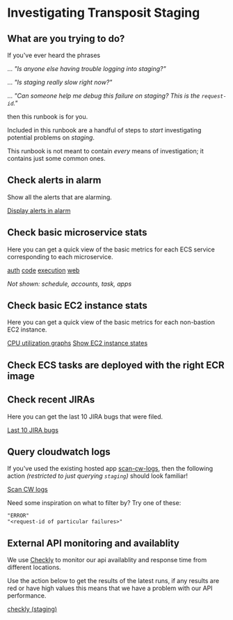 # Investigating Transposit Staging

## What are you trying to do?

If you've ever heard the phrases

... _"Is anyone else having trouble logging into *staging*?"_

... _"Is *staging* really slow right now?"_

... _"Can someone help me debug this failure on *staging*? This is the `request-id`."_

then this runbook is for you.

Included in this runbook are a handful of steps to _start_ investigating potential problems on _*staging*_.

This runbook is not meant to contain _every_ means of investigation; it contains just some common ones.

## Check alerts in alarm

Show all the alerts that are alarming.

[Display alerts in alarm](https://console.demo.transposit.com/mc/t/spackle/actions/display_alarming_alarms)

## Check basic microservice stats

Here you can get a quick view of the basic metrics for each ECS service corresponding to each microservice.

[auth](https://console.demo.transposit.com/mc/t/spackle/actions/basic_auth_dashboard)
[code](https://console.demo.transposit.com/mc/t/spackle/actions/basic_code_dashboard)
[execution](https://console.demo.transposit.com/mc/t/spackle/actions/basic_execution_dashboard)
[web](https://console.demo.transposit.com/mc/t/spackle/actions/basic_web_dashboard)

_Not shown: *schedule*, *accounts*, *task*, *apps*_

## Check basic EC2 instance stats

Here you can get a quick view of the basic metrics for each non-bastion EC2 instance.

[CPU utilization graphs](https://console.demo.transposit.com/mc/t/spackle/actions/graph_ec2_cpu_utilization)
[Show EC2 instance states](https://console.demo.transposit.com/mc/t/spackle/actions/show_ec2_status)

## Check ECS tasks are deployed with the right ECR image

## Check recent JIRAs

Here you can get the last 10 JIRA bugs that were filed.

[Last 10 JIRA bugs](https://console.demo.transposit.com/mc/t/spackle/actions/recent_jiras)

## Query cloudwatch logs

If you've used the existing hosted app [scan-cw-logs](https://scan-cw-logs-btf3u.transposit.io/), then the following action _(restricted to just querying `staging`)_ should look familiar!

[Scan CW logs](https://console.demo.transposit.com/mc/t/spackle/actions/scan_cw_logs)

Need some inspiration on what to filter by? Try one of these:
```
"ERROR"
"<request-id of particular failures>"
```

## External API monitoring and availablity

We use [Checkly](https://app.checklyhq.com/) to monitor our api availablity and response time from different locations.

Use the action below to get the results of the latest runs, if any results are red or have high values this means that we have a problem with our API performance.

[checkly (staging)](https://console.demo.transposit.com/mc/t/spackle/actions/checkly_staging)